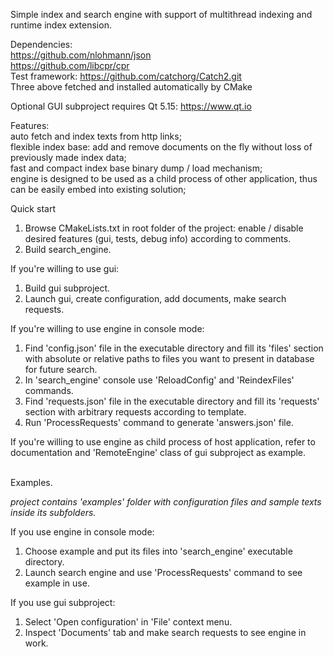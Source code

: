 Simple index and search engine with support of multithread indexing and runtime index extension.

Dependencies:\
https://github.com/nlohmann/json \
https://github.com/libcpr/cpr \
Test framework: https://github.com/catchorg/Catch2.git \
Three above fetched and installed automatically by CMake

Optional GUI subproject requires Qt 5.15: https://www.qt.io

Features:\
auto fetch and index texts from http links;\
flexible index base: add and remove documents on the fly without loss of previously made index data;\
fast and compact index base binary dump / load mechanism;\
engine is designed to be used as a child process of other application, thus can be easily embed into existing solution;


Quick start
1. Browse CMakeLists.txt in root folder of the project: enable / disable desired features (gui, tests, debug info) according to comments.
2. Build search_engine.

If you're willing to use gui:
1. Build gui subproject.
2. Launch gui, create configuration, add documents, make search requests.

If you're willing to use engine in console mode:
1. Find 'config.json' file in the executable directory and fill its 'files' section with absolute or relative paths to files you want to present in database for future search.
2. In 'search_engine' console use 'ReloadConfig' and 'ReindexFiles' commands.
3. Find 'requests.json' file in the executable directory and fill its 'requests' section with arbitrary requests according to template.
4. Run 'ProcessRequests' command to generate 'answers.json' file.

If you're willing to use engine as child process of host application, refer to documentation and 'RemoteEngine' class of gui subproject as example.

\
Examples.

*project contains 'examples' folder with configuration files and sample texts inside its subfolders.*

If you use engine in console mode: 
1. Choose example and put its files into 'search_engine' executable directory. 
2. Launch search engine and use 'ProcessRequests' command to see example in use.

If you use gui subproject:
1. Select 'Open configuration' in 'File' context menu.
2. Inspect 'Documents' tab and make search requests to see engine in work.